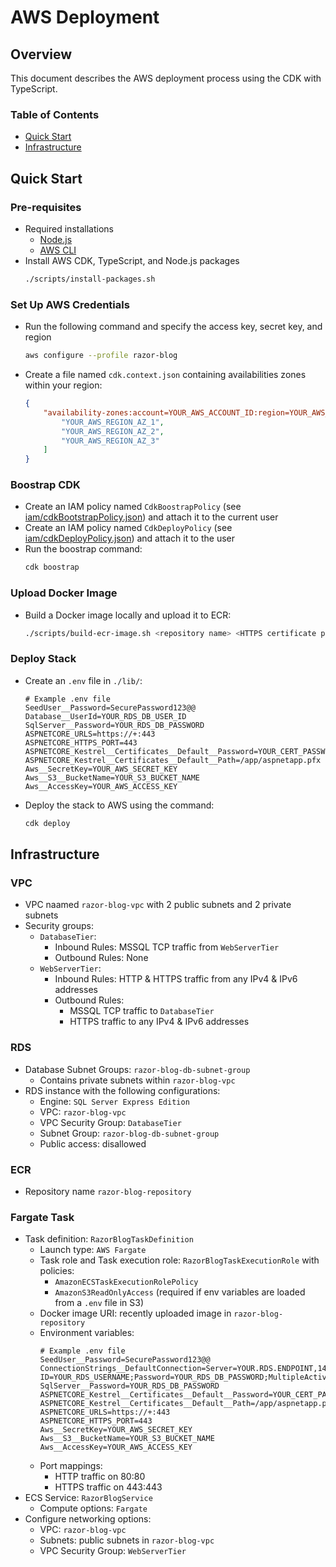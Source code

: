 # AWS Deployment
## Overview
This document describes the AWS deployment process using the CDK with TypeScript.

### Table of Contents
- [Quick Start](#quick-start)
- [Infrastructure](#infrastructure)

## Quick Start
### Pre-requisites
- Required installations
    - [Node.js](https://nodejs.org/en/download/current)
    - [AWS CLI](https://docs.aws.amazon.com/cli/latest/userguide/getting-started-install.html#getting-started-install-instructions)
- Install AWS CDK, TypeScript, and Node.js packages
    ```bash
    ./scripts/install-packages.sh
    ```

### Set Up AWS Credentials
- Run the following command and specify the access key, secret key, and region
    ```bash
    aws configure --profile razor-blog
    ```
- Create a file named `cdk.context.json` containing availabilities zones within your region:
    ```json
    {
        "availability-zones:account=YOUR_AWS_ACCOUNT_ID:region=YOUR_AWS_REGION": [
            "YOUR_AWS_REGION_AZ_1",
            "YOUR_AWS_REGION_AZ_2",
            "YOUR_AWS_REGION_AZ_3"
        ]
    }
    ```

### Boostrap CDK
- Create an IAM policy named `CdkBoostrapPolicy` (see [iam/cdkBootstrapPolicy.json](iam/cdkBootstrapPolicy.json)) and attach it to the current user
- Create an IAM policy named `CdkDeployPolicy` (see [iam/cdkDeployPolicy.json](iam/cdkDeployPolicy.json)) and attach it to the user
- Run the boostrap command:
    ```bash
    cdk boostrap
    ```

### Upload Docker Image
- Build a Docker image locally and upload it to ECR:
    ```bash
    ./scripts/build-ecr-image.sh <repository name> <HTTPS certificate password> <Dockerfile directory>?
    ```

### Deploy Stack
- Create an `.env` file in `./lib/`:
    ```env
    # Example .env file
    SeedUser__Password=SecurePassword123@@
    Database__UserId=YOUR_RDS_DB_USER_ID
    SqlServer__Password=YOUR_RDS_DB_PASSWORD
    ASPNETCORE_URLS=https://+:443
    ASPNETCORE_HTTPS_PORT=443
    ASPNETCORE_Kestrel__Certificates__Default__Password=YOUR_CERT_PASSWORD
    ASPNETCORE_Kestrel__Certificates__Default__Path=/app/aspnetapp.pfx
    Aws__SecretKey=YOUR_AWS_SECRET_KEY
    Aws__S3__BucketName=YOUR_S3_BUCKET_NAME
    Aws__AccessKey=YOUR_AWS_ACCESS_KEY
    ```
- Deploy the stack to AWS using the command:
    ```bash
    cdk deploy
    ```

## Infrastructure
### VPC
- VPC naamed `razor-blog-vpc` with 2 public subnets and 2 private subnets
- Security groups:
	- `DatabaseTier`:
		- Inbound Rules: MSSQL TCP traffic from `WebServerTier`
		- Outbound Rules: None
	- `WebServerTier`:
		- Inbound Rules: HTTP & HTTPS traffic from any IPv4 & IPv6 addresses
		- Outbound Rules:
			- MSSQL TCP traffic to `DatabaseTier`
			- HTTPS traffic to any IPv4 & IPv6 addresses

### RDS
- Database Subnet Groups: `razor-blog-db-subnet-group`
    - Contains private subnets within `razor-blog-vpc`
- RDS instance with the following configurations:
	- Engine: `SQL Server Express Edition`
	- VPC: `razor-blog-vpc`
	- VPC Security Group: `DatabaseTier`
	- Subnet Group: `razor-blog-db-subnet-group`
	- Public access: disallowed

### ECR
- Repository name `razor-blog-repository`

### Fargate Task
- Task definition: `RazorBlogTaskDefinition`
	- Launch type: `AWS Fargate`
	- Task role and Task execution role: `RazorBlogTaskExecutionRole` with policies:
		- `AmazonECSTaskExecutionRolePolicy`
		- `AmazonS3ReadOnlyAccess` (required if env variables are loaded from a `.env` file in S3)
	- Docker image URI: recently uploaded image in `razor-blog-repository`
	- Environment variables:
        ```env
        # Example .env file
        SeedUser__Password=SecurePassword123@@
        ConnectionStrings__DefaultConnection=Server=YOUR.RDS.ENDPOINT,1433;Database=RazorBlog;User ID=YOUR_RDS_USERNAME;Password=YOUR_RDS_DB_PASSWORD;MultipleActiveResultSets=false;TrustServerCertificate=true;
        SqlServer__Password=YOUR_RDS_DB_PASSWORD
        ASPNETCORE_Kestrel__Certificates__Default__Password=YOUR_CERT_PASSWORD
        ASPNETCORE_Kestrel__Certificates__Default__Path=/app/aspnetapp.pfx
        ASPNETCORE_URLS=https://+:443
        ASPNETCORE_HTTPS_PORT=443
        Aws__SecretKey=YOUR_AWS_SECRET_KEY
        Aws__S3__BucketName=YOUR_S3_BUCKET_NAME
        Aws__AccessKey=YOUR_AWS_ACCESS_KEY
        ```
	- Port mappings:
        - HTTP traffic on 80:80
        - HTTPS traffic on 443:443
- ECS Service: `RazorBlogService`
	- Compute options: `Fargate`
- Configure networking options:
	- VPC: `razor-blog-vpc`
	- Subnets: public subnets in `razor-blog-vpc`
	- VPC Security Group: `WebServerTier`
